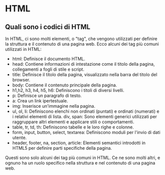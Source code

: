 <!-- @format -->

# HTML

## Quali sono i codici di HTML

In HTML, ci sono molti elementi, o "tag", che vengono utilizzati per definire la struttura e il contenuto di una pagina web. Ecco alcuni dei tag più comuni utilizzati in HTML:

- html: Definisce il documento HTML.
- head: Contiene informazioni di intestazione come il titolo della pagina, collegamenti a fogli di stile e script.
- title: Definisce il titolo della pagina, visualizzato nella barra del titolo del browser.
- body: Contiene il contenuto principale della pagina.
- h1,h2, h3, h4, h5, h6: Definiscono i titoli di diversi livelli.
- p: Definisce un paragrafo di testo.
- a: Crea un link ipertestuale.
- img: Inserisce un'immagine nella pagina.
- ul, ol, li: Definiscono elenchi non ordinati (puntati) e ordinati (numerati) e i relativi elementi di lista.
  div, span: Sono elementi generici utilizzati per raggruppare altri elementi e applicare stili o comportamenti.
- table, tr, td, th: Definiscono tabelle e le loro righe e colonne.
- form, input, button, select, textarea: Definiscono moduli per l'invio di dati utente.
- header, footer, na, section, article: Elementi semantici introdotti in HTML5 per definire parti specifiche della pagina.

Questi sono solo alcuni dei tag più comuni in HTML. Ce ne sono molti altri, e ognuno ha un ruolo specifico nella struttura e nel contenuto di una pagina web.
